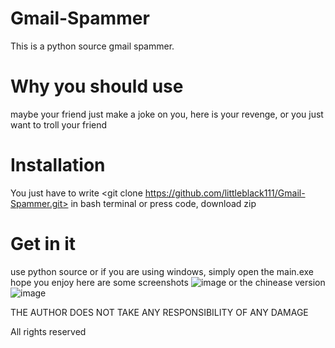 # Gmail-Spammer
This is a python source gmail spammer.


# Why you should use
maybe your friend just make a joke on you, here is your revenge, or you just want to troll your friend


# Installation 
You just have to write <git clone https://github.com/littleblack111/Gmail-Spammer.git> in bash terminal or press code, download zip


# Get in it
use python source <python3 main.py> or if you are using windows, simply open the main.exe
hope you enjoy
here are some screenshots
![image](https://user-images.githubusercontent.com/97672521/182281471-9eea1ab5-aa90-4ba4-9bf0-58271c128251.png)
or the chinease version
![image](https://user-images.githubusercontent.com/97672521/182290982-ebf63513-6d1b-4617-884b-5b5f90fab092.png)


THE AUTHOR DOES NOT TAKE ANY RESPONSIBILITY OF ANY DAMAGE

All rights reserved
